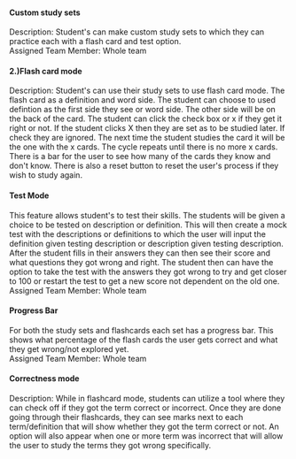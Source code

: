<h4>Custom study sets</h4>
    <p>Description: Student's can make custom study sets to which they can practice each with a flash card and test option.
    <br>Assigned Team Member: Whole team</p>
<h4>2.)Flash card mode</h4>
    <p>Description: Student's can use their study sets to use flash card mode. The flash card as a definition and word side. The student can choose to used defintion as the first side they see or word side. The other side will be on the back of the card. The student can click the check box or x if they get it right or not. If the student clicks X then they are set as to be studied later. If check they are ignored. The next time the student studies the card it will be the one with the x cards. The cycle repeats until there is no more x cards. There is a bar for the user to see how many of the cards they know and don't know. There is also a reset button to reset the user's process if they wish to study again.</p>
<h4>Test Mode</h4>
    <p>This feature allows student's to test their skills. The students will be given a choice to be tested on description or definition. This will then create a mock test with the descriptions or definitions to which the user will input the definition given testing description or description given testing description. After the student fills in their answers they can then see their score and what questions they got wrong and right. The student then can have the option to take the test with the answers they got wrong to try and get closer to 100 or restart the test to get a new score not dependent on the old one.
    <br> Assigned Team Member: Whole team</p> 
<h4>Progress Bar</h4>
    <p> For both the study sets and flashcards each set has a progress bar. This shows what percentage of the flash cards the user gets correct and what they get wrong/not explored yet. 
    <br> Assigned Team Member: Whole team</p> 
 
<h4>Correctness mode</h4>
    <p>Description: While in flashcard mode, students can utilize a tool where they can check off if they got the term correct or incorrect. Once they are done going through their flashcards, they can see marks next to each term/definition that will show whether they got the term correct or not. An option will also appear when one or more term was incorrect that will allow the user to study the terms they got wrong specifically.</p> 

